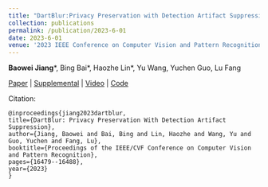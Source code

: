 ```yaml
---
title: "DartBlur:Privacy Preservation with Detection Artifact Suppression"
collection: publications
permalink: /publication/2023-6-01
date: 2023-6-01
venue: '2023 IEEE Conference on Computer Vision and Pattern Recognition (CVPR)'
---
```

**Baowei Jiang***, Bing Bai*, Haozhe Lin*, Yu Wang, Yuchen Guo, Lu Fang

[Paper](https://openaccess.thecvf.com/content/CVPR2023/papers/Jiang_DartBlur_Privacy_Preservation_With_Detection_Artifact_Suppression_CVPR_2023_paper.pdf) | [Supplemental](https://openaccess.thecvf.com/content/CVPR2023/supplemental/Jiang_DartBlur_Privacy_Preservation_CVPR_2023_supplemental.pdf) | [Video](https://youtu.be/W7dX0WH32Ug) | [Code](https://github.com/JaNg2333/DartBlur)

Citation:

    @inproceedings{jiang2023dartblur,
    title={DartBlur: Privacy Preservation With Detection Artifact Suppression},
    author={Jiang, Baowei and Bai, Bing and Lin, Haozhe and Wang, Yu and Guo, Yuchen and Fang, Lu},
    booktitle={Proceedings of the IEEE/CVF Conference on Computer Vision and Pattern Recognition},
    pages={16479--16488},
    year={2023}
    }

